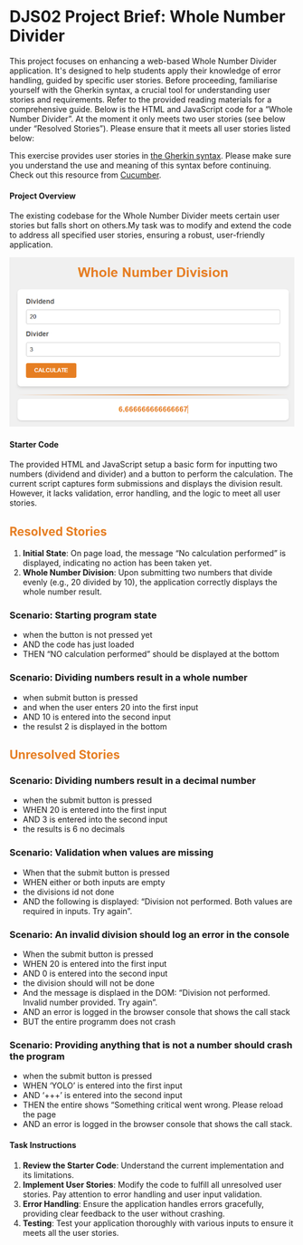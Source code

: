# DJS02 Project Brief: Whole Number Divider

This project focuses on enhancing a web-based Whole Number Divider application. It's designed to help students apply their knowledge of error handling, guided by specific user stories. Before proceeding, familiarise yourself with the Gherkin syntax, a crucial tool for understanding user stories and requirements. Refer to the provided reading materials for a comprehensive guide. Below is the HTML and JavaScript code for a “Whole Number Divider”. At the moment it only meets two user stories (see below under “Resolved Stories”). Please ensure that it meets all user stories listed below:

This exercise provides user stories in [the Gherkin syntax](https://docs.behat.org/en/v2.5/guides/1.gherkin.html). Please make sure you understand the use and meaning of this syntax before continuing. Check out this resource from [Cucumber](https://cucumber.io/docs/gherkin/reference/).

#### Project Overview

The existing codebase for the Whole Number Divider meets certain user stories but falls short on others.My task was to modify and extend the code to address all specified user stories, ensuring a robust, user-friendly application.

![alt text](image.png)

#### Starter Code

The provided HTML and JavaScript setup a basic form for inputting two numbers (dividend and divider) and a button to perform the calculation. The current script captures form submissions and displays the division result. However, it lacks validation, error handling, and the logic to meet all user stories.

<h2 style="color:#e67e22">Resolved Stories</h2>

1. **Initial State**: On page load, the message “No calculation performed” is displayed, indicating no action has been taken yet.
2. **Whole Number Division**: Upon submitting two numbers that divide evenly (e.g., 20 divided by 10), the application correctly displays the whole number result.

### Scenario: Starting program state

- when the button is not pressed yet
- AND the code has just loaded
- THEN “NO calculation performed” should be displayed at the bottom

### Scenario: Dividing numbers result in a whole number

- when submit button is pressed
- and when the user enters 20 into the first input
- AND 10 is entered into the second input
- the resulst 2 is displayed in the bottom

<h2 style="color:#e67e22">Unresolved Stories</h2>

### Scenario: Dividing numbers result in a decimal number

- when the submit button is pressed
- WHEN 20 is entered into the first input
- AND 3 is entered into the second input
- the results is 6 no decimals

### Scenario: Validation when values are missing

- When that the submit button is pressed
- WHEN either or both inputs are empty
- the divisions id not done
- AND the following is displayed: “Division not performed. Both values are required in inputs. Try again”.

### Scenario: An invalid division should log an error in the console

- When the submit button is pressed
- WHEN 20 is entered into the first input
- AND 0 is entered into the second input
- the division should will not be done
- And the message is displaed in the DOM: “Division not performed. Invalid number provided. Try again”.
- AND an error is logged in the browser console that shows the call stack
- BUT the entire programm does not crash

### Scenario: Providing anything that is not a number should crash the program

- when the submit button is pressed
- WHEN ‘YOLO’ is entered into the first input
- AND ‘+++’ is entered into the second input
- THEN the entire shows “Something critical went wrong. Please reload the page
- AND an error is logged in the browser console that shows the call stack.

#### Task Instructions

1. **Review the Starter Code**: Understand the current implementation and its limitations.
2. **Implement User Stories**: Modify the code to fulfill all unresolved user stories. Pay attention to error handling and user input validation.
3. **Error Handling**: Ensure the application handles errors gracefully, providing clear feedback to the user without crashing.
4. **Testing**: Test your application thoroughly with various inputs to ensure it meets all the user stories.
